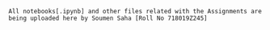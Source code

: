 `All notebooks[.ipynb] and other files related with the Assignments are being uploaded here by Soumen Saha [Roll No 718019Z245]`

